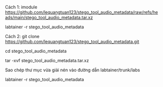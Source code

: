 Cách 1:
imodule https://github.com/lequangtuan123/stego_tool_audio_metadata/raw/refs/heads/main/stego_tool_audio_metadata.tar.xz

labtainer -r stego_tool_audio_metadata

Cách 2:
git clone https://github.com/lequangtuan123/stego_tool_audio_metadata.git

cd stego_tool_audio_metadata

tar -xvf stego_tool_audio_metadata.tar.xz

Sao chép thư mục vừa giải nén vào đường dẫn labtainer/trunk/labs

labtainer -r stego_tool_audio_metadata
